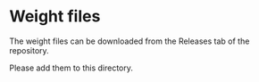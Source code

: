 # Weight files

The weight files can be downloaded from the Releases tab of the repository.

Please add them to this directory.